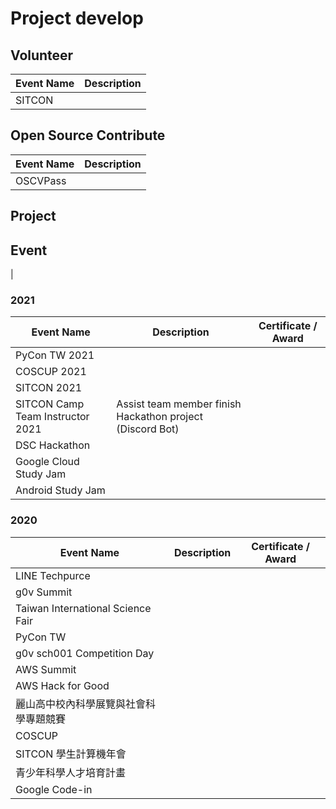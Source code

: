 # Project develop

## Volunteer

| Event Name | Description |
| ---------- | ----------- |
| SITCON   |             |

## Open Source Contribute

| Event Name | Description |
| ---------- | ----------- |
| OSCVPass   |             |

## Project

## Event

<!--### 2022

| Event Name | Description | Certificate / Award |
| ---------- | ----------- | ------------------- |
|            |             |                     |
|            |             |                     |
|            |             |                     | --> |

### 2021

| Event Name                       | Description                                               | Certificate / Award |
| -------------------------------- | --------------------------------------------------------- | ------------------- |
| PyCon TW 2021                    |                                                           |                     |
| COSCUP 2021                      |                                                           |                     |
| SITCON 2021                      |                                                           |                     |
| SITCON Camp Team Instructor 2021 | Assist team member finish Hackathon project (Discord Bot) |                     |
| DSC Hackathon                    |                                                           |                     |
| Google Cloud Study Jam           |                                                           |                     |
| Android Study Jam                |                                                           |                     |

### 2020

| Event Name                             | Description | Certificate / Award |
| -------------------------------------- | ----------- | ------------------- |
| LINE Techpurce                         |             |                     |
| g0v Summit                             |             |
| Taiwan International Science Fair      |             |                     |
| PyCon TW                               |             |                     |
| g0v sch001 Competition Day             |             |                     |
| AWS Summit                             |             |
| AWS Hack for Good                      |             |                     |
| 麗山高中校內科學展覽與社會科學專題競賽 |             |
| COSCUP                                 |             |
| SITCON 學生計算機年會                  |
| 青少年科學人才培育計畫                 |             |                     |
| Google Code-in                         |             |                     |

<!-- |臺北市中等學校學生科學研究獎助實施計畫-->
<!--| 旺宏科學獎                        |                                                           |-->
<!--| 臺美防疫松 Cofact                        |                                                           |-->
<!--| 高通臺灣創新競賽                        |                                                           |-->


